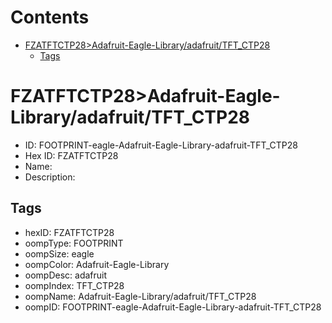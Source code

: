 



Contents
========

* [FZATFTCTP28>Adafruit-Eagle-Library/adafruit/TFT_CTP28](#fzatftctp28adafruit-eagle-libraryadafruittft_ctp28)
	* [Tags](#tags)

# FZATFTCTP28>Adafruit-Eagle-Library/adafruit/TFT_CTP28

- ID: FOOTPRINT-eagle-Adafruit-Eagle-Library-adafruit-TFT_CTP28
- Hex ID: FZATFTCTP28
- Name: 
- Description: 

## Tags

- hexID: FZATFTCTP28
- oompType: FOOTPRINT
- oompSize: eagle
- oompColor: Adafruit-Eagle-Library
- oompDesc: adafruit
- oompIndex: TFT_CTP28
- oompName: Adafruit-Eagle-Library/adafruit/TFT_CTP28
- oompID: FOOTPRINT-eagle-Adafruit-Eagle-Library-adafruit-TFT_CTP28
